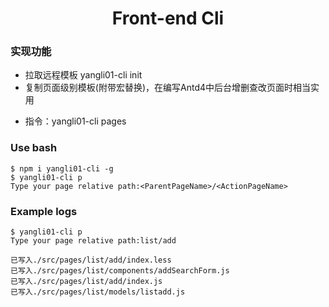 <h1 align="center">Front-end Cli</h1>

### 实现功能
- 拉取远程模板 yangli01-cli init
- 复制页面级别模板(附带宏替换)，在编写Antd4中后台增删查改页面时相当实用
+ 指令：yangli01-cli pages

### Use bash
```
$ npm i yangli01-cli -g
$ yangli01-cli p
Type your page relative path:<ParentPageName>/<ActionPageName>
```

### Example logs
```
$ yangli01-cli p
Type your page relative path:list/add
```
```
已写入./src/pages/list/add/index.less
已写入./src/pages/list/components/addSearchForm.js
已写入./src/pages/list/add/index.js
已写入./src/pages/list/models/listadd.js
```
